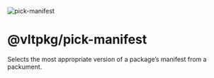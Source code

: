 ![pick-manifest](https://github.com/user-attachments/assets/99431564-dd21-419e-8fbf-c8bfd9b155e8)

# @vltpkg/pick-manifest

Selects the most appropriate version of a package’s manifest from a packument.

